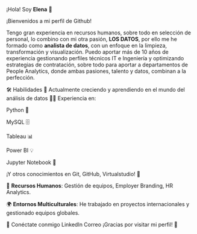 ¡Hola! Soy **Elena** 👋

¡Bienvenidos a mi perfil de Github!

Tengo gran experiencia en recursos humanos, sobre todo en selección de personal, lo combino con mi otra pasión, **LOS DATOS**, por ello me he formado como **analista de datos**, con un enfoque en la limpieza, transformación y visualización. Puedo aportar más de 10 años de experiencia gestionando perfiles técnicos IT e Ingeniería y optimizando estrategias de contratación, sobre todo para aportar a departamentos de People Analytics, donde ambas pasiones, talento y datos, combinan a la perfección.

🛠️ Habilidades
🌱 Actualmente creciendo y aprendiendo en el mundo del análisis de datos 👩‍💻 Experiencia en:

Python 🐍

MySQL 🗄️

Tableau 📊

Power BI 💡

Jupyter Notebook 📒

¡Y otros conocimientos en Git, GitHub, Virtualstudio! 🔧

💼 **Recursos Humanos**: Gestión de equipos, Employer Branding, HR Analytics.

🌍 **Entornos Multiculturales**: He trabajado en proyectos internacionales y gestionado equipos globales.

🔗 Conéctate conmigo
LinkedIn
Correo
¡Gracias por visitar mi perfil! 🚀
